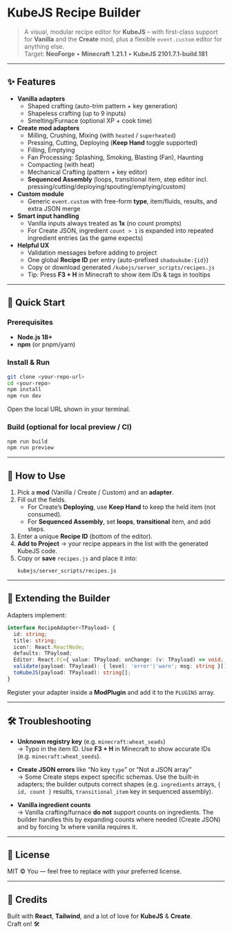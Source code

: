 # KubeJS Recipe Builder

> A visual, modular recipe editor for **KubeJS** – with first-class support for **Vanilla** and the **Create** mod, plus a flexible `event.custom` editor for anything else.  
> Target: **NeoForge** • **Minecraft 1.21.1** • **KubeJS 2101.7.1-build.181**

---

## ✨ Features

- **Vanilla adapters**
  - Shaped crafting (auto-trim pattern + key generation)
  - Shapeless crafting (up to 9 inputs)
  - Smelting/Furnace (optional XP + cook time)
- **Create mod adapters**
  - Milling, Crushing, Mixing (with `heated` / `superheated`)
  - Pressing, Cutting, Deploying (**Keep Hand** toggle supported)
  - Filling, Emptying
  - Fan Processing: Splashing, Smoking, Blasting (Fan), Haunting
  - Compacting (with heat)
  - Mechanical Crafting (pattern + key editor)
  - **Sequenced Assembly** (loops, transitional item, step editor incl. pressing/cutting/deploying/spouting/emptying/custom)
- **Custom module**
  - Generic `event.custom` with free-form **type**, item/fluids, results, and extra JSON merge
- **Smart input handling**
  - Vanilla inputs always treated as **1x** (no count prompts)
  - For Create JSON, ingredient `count > 1` is expanded into repeated ingredient entries (as the game expects)
- **Helpful UX**
  - Validation messages before adding to project
  - One global **Recipe ID** per entry (auto-prefixed `shadoukube:{id}`)
  - Copy or download generated `/kubejs/server_scripts/recipes.js`
  - Tip: Press **F3 + H** in Minecraft to show item IDs & tags in tooltips

---

## 🚀 Quick Start

### Prerequisites
- **Node.js 18+**
- **npm** (or pnpm/yarn)

### Install & Run
```bash
git clone <your-repo-url>
cd <your-repo>
npm install
npm run dev
```
Open the local URL shown in your terminal.

### Build (optional for local preview / CI)
```bash
npm run build
npm run preview
```

---

## 🧭 How to Use

1. Pick a **mod** (Vanilla / Create / Custom) and an **adapter**.
2. Fill out the fields.  
   - For Create’s **Deploying**, use **Keep Hand** to keep the held item (not consumed).  
   - For **Sequenced Assembly**, set **loops**, **transitional** item, and add steps.
3. Enter a unique **Recipe ID** (bottom of the editor).
4. **Add to Project** → your recipe appears in the list with the generated KubeJS code.
5. Copy or **save** `recipes.js` and place it into:
   ```
   kubejs/server_scripts/recipes.js
   ```


---

## 🧩 Extending the Builder

Adapters implement:

```ts
interface RecipeAdapter<TPayload> {
  id: string;
  title: string;
  icon?: React.ReactNode;
  defaults: TPayload;
  Editor: React.FC<{ value: TPayload; onChange: (v: TPayload) => void; itemPalette: string[] }>;
  validate(payload: TPayload): { level: 'error'|'warn'; msg: string }[];
  toKubeJS(payload: TPayload): string[];
}
```

Register your adapter inside a **ModPlugin** and add it to the `PLUGINS` array.

---

## 🛠️ Troubleshooting

- **Unknown registry key** (e.g. `minecraft:wheat_seads`)  
  → Typo in the item ID. Use **F3 + H** in Minecraft to show accurate IDs (e.g. `minecraft:wheat_seeds`).

- **Create JSON errors** like “No key `type`” or “Not a JSON array”  
  → Some Create steps expect specific schemas. Use the built-in adapters; the builder outputs correct shapes (e.g. `ingredients` arrays, `{ id, count }` results, `transitional_item` key in sequenced assembly).

- **Vanilla ingredient counts**  
  → Vanilla crafting/furnace **do not** support counts on ingredients. The builder handles this by expanding counts where needed (Create JSON) and by forcing 1x where vanilla requires it.

---

## 📄 License

MIT © You — feel free to replace with your preferred license.

---

## 🙏 Credits

Built with **React**, **Tailwind**, and a lot of love for **KubeJS** & **Create**.  
Craft on! 🛠️
